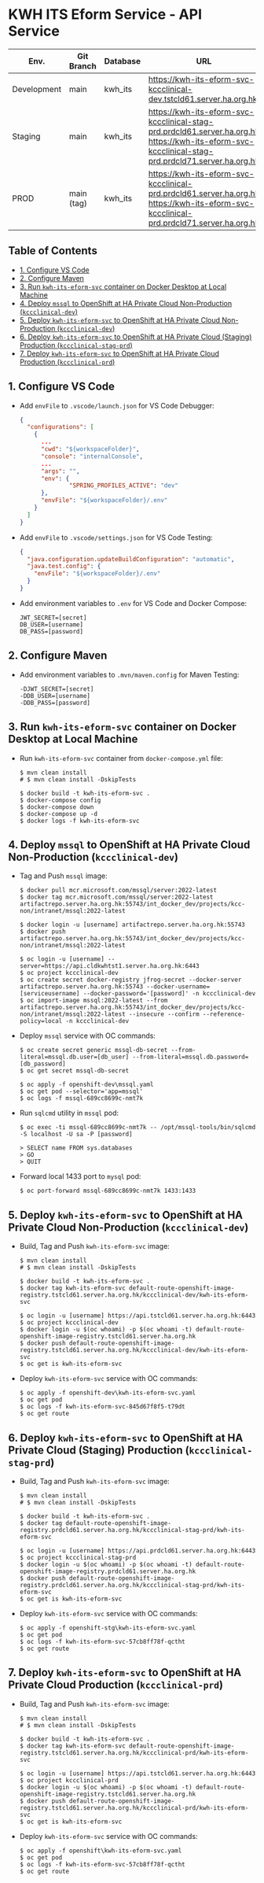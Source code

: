# KWH ITS Eform Service - API Service

| Env.        | Git Branch | Database | URL                                                                                                                                                     |
| ----------- | ---------- | -------- | ------------------------------------------------------------------------------------------------------------------------------------------------------- |
| Development | main       | kwh_its  | https://kwh-its-eform-svc-kccclinical-dev.tstcld61.server.ha.org.hk                                                                                     |
| Staging     | main       | kwh_its  | https://kwh-its-eform-svc-kccclinical-stag-prd.prdcld61.server.ha.org.hk <br/> https://kwh-its-eform-svc-kccclinical-stag-prd.prdcld71.server.ha.org.hk |
| PROD        | main (tag) | kwh_its  | https://kwh-its-eform-svc-kccclinical-prd.prdcld61.server.ha.org.hk <br/> https://kwh-its-eform-svc-kccclinical-prd.prdcld71.server.ha.org.hk           |

## Table of Contents <!-- omit in toc -->
- [1. Configure VS Code](#1-configure-vs-code)
- [2. Configure Maven](#2-configure-maven)
- [3. Run `kwh-its-eform-svc` container on Docker Desktop at Local Machine](#3-run-kwh-its-eform-svc-container-on-docker-desktop-at-local-machine)
- [4. Deploy `mssql` to OpenShift at HA Private Cloud Non-Production (`kccclinical-dev`)](#4-deploy-mssql-to-openshift-at-ha-private-cloud-non-production-kccclinical-dev)
- [5. Deploy `kwh-its-eform-svc` to OpenShift at HA Private Cloud Non-Production (`kccclinical-dev`)](#5-deploy-kwh-its-eform-svc-to-openshift-at-ha-private-cloud-non-production-kccclinical-dev)
- [6. Deploy `kwh-its-eform-svc` to OpenShift at HA Private Cloud (Staging) Production (`kccclinical-stag-prd`)](#6-deploy-kwh-its-eform-svc-to-openshift-at-ha-private-cloud-staging-production-kccclinical-stag-prd)
- [7. Deploy `kwh-its-eform-svc` to OpenShift at HA Private Cloud Production (`kccclinical-prd`)](#7-deploy-kwh-its-eform-svc-to-openshift-at-ha-private-cloud-production-kccclinical-prd)

## 1. Configure VS Code
* Add `envFile` to `.vscode/launch.json` for VS Code Debugger:
  ```json
  {
    "configurations": [
      {
        ...
        "cwd": "${workspaceFolder}",
        "console": "internalConsole",
        ...
        "args": "",
        "env": {
                "SPRING_PROFILES_ACTIVE": "dev"
        },
        "envFile": "${workspaceFolder}/.env"
      }
    ]
  }
  ```
* Add `envFile` to `.vscode/settings.json` for VS Code Testing:
  ```json
  {
    "java.configuration.updateBuildConfiguration": "automatic",
    "java.test.config": {
      "envFile": "${workspaceFolder}/.env"
    }
  }
  ```
* Add environment variables to `.env` for VS Code and Docker Compose:
  ```
  JWT_SECRET=[secret]
  DB_USER=[username]
  DB_PASS=[password]
  ```

## 2. Configure Maven
* Add environment variables to `.mvn/maven.config` for Maven Testing:
  ```
  -DJWT_SECRET=[secret]
  -DDB_USER=[username]
  -DDB_PASS=[password]
  ```

## 3. Run `kwh-its-eform-svc` container on Docker Desktop at Local Machine
* Run `kwh-its-eform-svc` container from `docker-compose.yml` file:
  ```shell
  $ mvn clean install
  # $ mvn clean install -DskipTests
  
  $ docker build -t kwh-its-eform-svc .
  $ docker-compose config
  $ docker-compose down
  $ docker-compose up -d
  $ docker logs -f kwh-its-eform-svc
  ```

## 4. Deploy `mssql` to OpenShift at HA Private Cloud Non-Production (`kccclinical-dev`)
* Tag and Push `mssql` image:
  ```shell
  $ docker pull mcr.microsoft.com/mssql/server:2022-latest
  $ docker tag mcr.microsoft.com/mssql/server:2022-latest artifactrepo.server.ha.org.hk:55743/int_docker_dev/projects/kcc-non/intranet/mssql:2022-latest

  $ docker login -u [username] artifactrepo.server.ha.org.hk:55743
  $ docker push artifactrepo.server.ha.org.hk:55743/int_docker_dev/projects/kcc-non/intranet/mssql:2022-latest
  
  $ oc login -u [username] --server=https://api.cldkwhtst1.server.ha.org.hk:6443
  $ oc project kccclinical-dev
  $ oc create secret docker-registry jfrog-secret --docker-server artifactrepo.server.ha.org.hk:55743 --docker-username=[serviceusername] --docker-password='[password]' -n kccclinical-dev
  $ oc import-image mssql:2022-latest --from artifactrepo.server.ha.org.hk:55743/int_docker_dev/projects/kcc-non/intranet/mssql:2022-latest --insecure --confirm --reference-policy=local -n kccclinical-dev
  ```
* Deploy `mssql` service with OC commands:
  ```shell
  $ oc create secret generic mssql-db-secret --from-literal=mssql.db.user=[db_user] --from-literal=mssql.db.password=[db_password]
  $ oc get secret mssql-db-secret
  
  $ oc apply -f openshift-dev\mssql.yaml
  $ oc get pod --selector='app=mssql'
  $ oc logs -f mssql-689cc8699c-nmt7k
  ```
* Run `sqlcmd` utility in `mssql` pod:
  ```
  $ oc exec -ti mssql-689cc8699c-nmt7k -- /opt/mssql-tools/bin/sqlcmd -S localhost -U sa -P [password]

  > SELECT name FROM sys.databases
  > GO
  > QUIT
  ```
* Forward local 1433 port to `mysql` pod:
  ```
  $ oc port-forward mssql-689cc8699c-nmt7k 1433:1433
  ```

## 5. Deploy `kwh-its-eform-svc` to OpenShift at HA Private Cloud Non-Production (`kccclinical-dev`)
* Build, Tag and Push `kwh-its-eform-svc` image:
  ```shell
  $ mvn clean install
  # $ mvn clean install -DskipTests
  
  $ docker build -t kwh-its-eform-svc .
  $ docker tag kwh-its-eform-svc default-route-openshift-image-registry.tstcld61.server.ha.org.hk/kccclinical-dev/kwh-its-eform-svc
  
  $ oc login -u [username] https://api.tstcld61.server.ha.org.hk:6443
  $ oc project kccclinical-dev
  $ docker login -u $(oc whoami) -p $(oc whoami -t) default-route-openshift-image-registry.tstcld61.server.ha.org.hk
  $ docker push default-route-openshift-image-registry.tstcld61.server.ha.org.hk/kccclinical-dev/kwh-its-eform-svc
  $ oc get is kwh-its-eform-svc
  ```
* Deploy `kwh-its-eform-svc` service with OC commands:
  ```shell
  $ oc apply -f openshift-dev\kwh-its-eform-svc.yaml
  $ oc get pod
  $ oc logs -f kwh-its-eform-svc-845d67f8f5-t79dt
  $ oc get route
  ```

## 6. Deploy `kwh-its-eform-svc` to OpenShift at HA Private Cloud (Staging) Production (`kccclinical-stag-prd`)
* Build, Tag and Push `kwh-its-eform-svc` image:
  ```shell
  $ mvn clean install
  # $ mvn clean install -DskipTests
  
  $ docker build -t kwh-its-eform-svc .
  $ docker tag default-route-openshift-image-registry.prdcld61.server.ha.org.hk/kccclinical-stag-prd/kwh-its-eform-svc
  
  $ oc login -u [username] https://api.prdcld61.server.ha.org.hk:6443
  $ oc project kccclinical-stag-prd
  $ docker login -u $(oc whoami) -p $(oc whoami -t) default-route-openshift-image-registry.prdcld61.server.ha.org.hk
  $ docker push default-route-openshift-image-registry.prdcld61.server.ha.org.hk/kccclinical-stag-prd/kwh-its-eform-svc
  $ oc get is kwh-its-eform-svc
  ```
* Deploy `kwh-its-eform-svc` service with OC commands:
  ```shell
  $ oc apply -f openshift-stg\kwh-its-eform-svc.yaml
  $ oc get pod
  $ oc logs -f kwh-its-eform-svc-57cb8ff78f-qctht
  $ oc get route
  ```

## 7. Deploy `kwh-its-eform-svc` to OpenShift at HA Private Cloud Production (`kccclinical-prd`)
* Build, Tag and Push `kwh-its-eform-svc` image:
  ```shell
  $ mvn clean install
  # $ mvn clean install -DskipTests
  
  $ docker build -t kwh-its-eform-svc .
  $ docker tag kwh-its-eform-svc default-route-openshift-image-registry.tstcld61.server.ha.org.hk/kccclinical-prd/kwh-its-eform-svc
  
  $ oc login -u [username] https://api.tstcld61.server.ha.org.hk:6443
  $ oc project kccclinical-prd
  $ docker login -u $(oc whoami) -p $(oc whoami -t) default-route-openshift-image-registry.tstcld61.server.ha.org.hk
  $ docker push default-route-openshift-image-registry.tstcld61.server.ha.org.hk/kccclinical-prd/kwh-its-eform-svc
  $ oc get is kwh-its-eform-svc
  ```
* Deploy `kwh-its-eform-svc` service with OC commands:
  ```shell
  $ oc apply -f openshift\kwh-its-eform-svc.yaml
  $ oc get pod
  $ oc logs -f kwh-its-eform-svc-57cb8ff78f-qctht
  $ oc get route
  ```
